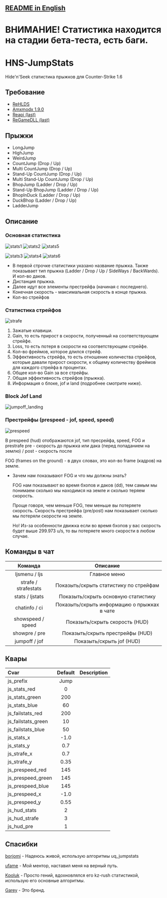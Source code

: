 ## [README in English](https://github.com/WessTorn/HNS-JumpStats/blob/main/README_ENG.md)

# ВНИМАНИЕ! Статистика находится на стадии бета-теста, есть баги.

# HNS-JumpStats

Hide'n'Seek статистика прыжков для Counter-Strike 1.6

## Требование
- [ReHLDS](https://dev-cs.ru/resources/64/)
- [Amxmodx 1.9.0](https://dev-cs.ru/resources/405/)
- [Reapi (last)](https://dev-cs.ru/resources/73/updates)
- [ReGameDLL (last)](https://dev-cs.ru/resources/67/updates)

## Прыжки
- LongJump
- HighJump
- WeirdJump
- CountJump (Drop / Up)
- Multi CountJump (Drop / Up)
- Stand-Up CountJump (Drop / Up)
- Multi Stand-Up CountJump (Drop / Up)
- BhopJump (Ladder / Drop / Up)
- Stand-Up BhopJump (Ladder / Drop / Up)
- BhopInDuck (Ladder / Drop / Up)
- DuckBhop (Ladder / Drop / Up)
- LadderJump

## Описание

### Основная статистика
![stats1](https://github.com/WessTorn/HNS-JumpStats/assets/63194135/ef21fd88-a348-42d9-99ec-1588e196bdb4) ![stats2](https://github.com/WessTorn/HNS-JumpStats/assets/63194135/b69af4f2-1ef6-4c19-934a-1f963b7750d9) ![stats5](https://github.com/WessTorn/HNS-JumpStats/assets/63194135/3532d455-5ded-4d3c-8233-bc7b1be9b12d)

![stats3](https://github.com/WessTorn/HNS-JumpStats/assets/63194135/97c7b379-874d-4adb-97a2-03164eac9bc6) ![stats4](https://github.com/WessTorn/HNS-JumpStats/assets/63194135/df1b2208-9d1c-4863-add3-941b1c4f5114) ![stats6](https://github.com/WessTorn/HNS-JumpStats/assets/63194135/fb2b9f98-790e-476e-86d1-3cdd3f67ad66)

- В первой строчке статистики указано название прыжка. Также показывает тип прыжка (Ladder / Drop / Up / SideWays / BackWards). И кол-во даков.
- Дистанция прыжка.
- Далее идут все элементы престрейфа (начиная с последнего).
- Конечная скорость - максимальная скорость в конце прыжка.
- Кол-во стрейфов

### Статистика стрейфов

![strafe](https://github.com/WessTorn/HNS-JumpStats/assets/63194135/8591efa7-1a42-4612-abc9-228dc188ed00)

1. Зажатые клавиши.
2. Gain, то есть прирост в скорости, полученный на соответствующем стрейфе.
3. Loss, то есть потеря в скорости на соответствующем стрейфе.
4. Кол-во фреймов, которое длился стрейф.
5. Эффективность стрейфа, то есть отношение количества стрейфов, которые давали прирост скорости, к общему количеству фреймов для каждого стрейфа в процентах.
6. Общее кол-во Gain за все стрейфы.
7. Общая эффективность стрейфов (прыжка).
8. Информация о блоке, jof и land (подробнее смотрите ниже).

### Block Jof Land

![jumpoff_landing](https://github.com/WessTorn/HNS-JumpStats/assets/63194135/d25817ff-0239-4864-904c-9a331d895cd5)

### Престрейфы (prespeed - jof, speed, speed)

![prespeed](https://github.com/WessTorn/HNS-JumpStats/assets/63194135/ee3d850a-7739-480d-b9c1-8ac023ad5666)

В prespeed (hud) отображаются jof, тип пресрейфа, speed, FOG и prestrafe pre - скорость до прыжка или дака (перед попаданием на землю) / post -  скорость после

FOG (frames on the ground) - в двух словах, это кол-во frame (кадров) на земле.
- Зачем нам показывают FOG и что мы должны знать?

  FOG нам показывают во время бхопов и даков (dd), тем самым мы понимаем сколько мы находимся на земле и сколько теряем скорость.

  Проще говоря, чем меньше FOG, тем меньше вы потеряете скорость. Скорость престрейфа (pre/post) нам показывает сколько мы потеряли скорости на земле.

  Но! Из-за особенности движка если во время бхопов у вас скорость будет выше 299.973 u/s, то вы потеряете много скорости в любом случае.

## Команды в чат
| Команда | Описание |
| :-: | :-: |
| ljsmenu / ljs | Главное меню |
| strafe / strafestats | Показыть/скрыть статистику по стрейфам |
| stats / ljstats | Показыть/скрыть основную статистику |
| chatinfo / ci | Показыть/скрыть информацию о прыжках в чате |
| showspeed / speed | Показыть/скрыть скорость (HUD) |
| showpre / pre | Показыть/скрыть престрейфы (HUD) |
| jumpoff / jof | Показыть/скрыть jof (HUD) |

## Квары

| Cvar                 | Default    | Description |
| :------------------- | :--------: | :--------: |
| js_prefix | Jump |  |
| js_stats_red | 0 |  |
| js_stats_green | 200 |  |
| js_stats_blue | 60 |  |
| js_failstats_red | 200 |  |
| js_failstats_green | 10 |  |
| js_failstats_blue | 50 |  |
| js_stats_x | -1.0 |  |
| js_stats_y | 0.7 |  |
| js_strafe_x | 0.7 |  |
| js_strafe_y | 0.35 |  |
| js_prespeed_red | 145 |  |
| js_prespeed_green | 145 |  |
| js_prespeed_blue | 145 |  |
| js_prespeed_x | -1.0 |  |
| js_prespeed_y | 0.55 |  |
| js_hud_stats | 2 |  |
| js_hud_strafe | 3 |  |
| js_hud_pre | 1 |  |

## Спасибки

[borjomi](https://forums.alliedmods.net/showthread.php?t=141586) - Надеюсь живой, использую алгоритмы uq_jumpstats

[ufame](https://github.com/ufame) - Мой ментор, наставил меня на верный путь.

[Kpoluk](https://github.com/Kpoluk) - Просто гений, вдохновлялся его kz-rush статистикой, использую его основные алгоритмы.

[Garey](https://github.com/Garey27) - Это бренд.
